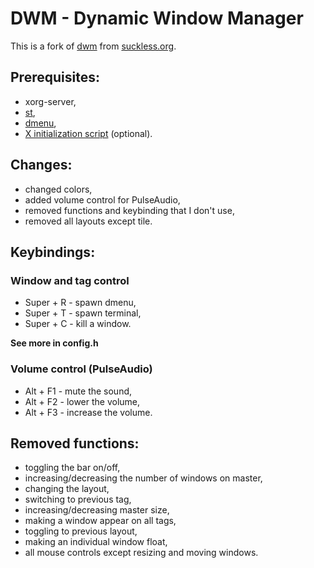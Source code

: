 # DWM - Dynamic Window Manager
This is a fork of [dwm](https://dwm.suckless.org/) from [suckless.org](https://suckless.org).

## Prerequisites:
- xorg-server,
- [st](https://st.suckless.org/),
- [dmenu](https://tools.suckless.org/dmenu/),
- [X initialization script](https://github.com/jakub-swiniarski/xinitrc) (optional).

## Changes:
- changed colors,
- added volume control for PulseAudio,
- removed functions and keybinding that I don't use,
- removed all layouts except tile.

## Keybindings:
### Window and tag control
- Super + R - spawn dmenu,
- Super + T - spawn terminal,
- Super + C - kill a window. <br/>

**See more in config.h**

### Volume control (PulseAudio)
- Alt + F1 - mute the sound,
- Alt + F2 - lower the volume,
- Alt + F3 - increase the volume.

## Removed functions:
- toggling the bar on/off,
- increasing/decreasing the number of windows on master,
- changing the layout,
- switching to previous tag,
- increasing/decreasing master size,
- making a window appear on all tags,
- toggling to previous layout,
- making an individual window float,
- all mouse controls except resizing and moving windows.
